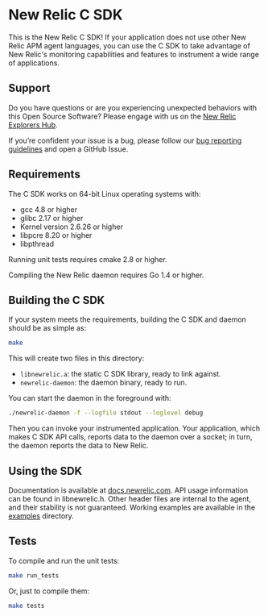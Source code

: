 # New Relic C SDK

This is the New Relic C SDK! If your application does not use other New Relic 
APM agent languages, you can use the C SDK to take advantage of New Relic's
monitoring capabilities and features to instrument a wide range of applications.

## Support

Do you have questions or are you experiencing unexpected behaviors with this 
Open Source Software? Please engage with us on the 
[New Relic Explorers Hub](https://discuss.newrelic.com/).

If you’re confident your issue is a bug, please follow our 
[bug reporting guidelines](needs_a_link.com) and open a GitHub Issue.

## Requirements

The C SDK works on 64-bit Linux operating systems with:

* gcc 4.8 or higher
* glibc 2.17 or higher
* Kernel version 2.6.26 or higher
* libpcre 8.20 or higher
* libpthread

Running unit tests requires cmake 2.8 or higher.

Compiling the New Relic daemon requires Go 1.4 or higher.

## Building the C SDK

If your system meets the requirements, building the C SDK and 
daemon should be as simple as:

```sh
make
```

This will create two files in this directory:

* `libnewrelic.a`: the static C SDK library, ready to link against.
* `newrelic-daemon`: the daemon binary, ready to run.

You can start the daemon in the foreground with:

```sh
./newrelic-daemon -f --logfile stdout --loglevel debug
```

Then you can invoke your instrumented application.  Your application,
which makes C SDK API calls, reports data to the daemon over a socket;
in turn, the daemon reports the data to New Relic.

## Using the SDK

Documentation is available at [docs.newrelic.com](docs.newrelic.com). 
API usage information can be found in libnewrelic.h. Other header files
are internal to the agent, and their stability is not guaranteed. Working 
examples are available in the [examples](../examples/) directory.

## Tests

To compile and run the unit tests:

```sh
make run_tests
```

Or, just to compile them:

```sh
make tests
```
